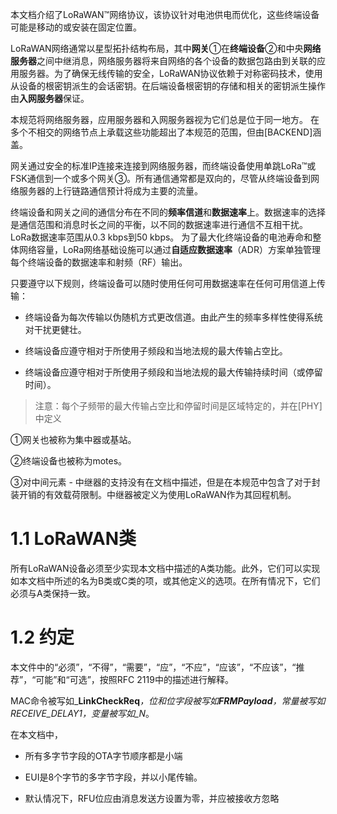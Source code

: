 本文档介绍了LoRaWAN™网络协议，该协议针对电池供电而优化，这些终端设备可能是移动的或安装在固定位置。

LoRaWAN网络通常以星型拓扑结构布局，其中**网关**①在**终端设备**②和中央**网络服务器**之间中继消息，网络服务器将来自网络的各个设备的数据包路由到关联的应用服务器。为了确保无线传输的安全，LoRaWAN协议依赖于对称密码技术，使用从设备的根密钥派生的会话密钥。在后端设备根密钥的存储和相关的密钥派生操作由**入网服务器**保证。

本规范将网络服务器，应用服务器和入网服务器视为它们总是位于同一地方。 在多个不相交的网络节点上承载这些功能超出了本规范的范围，但由\[BACKEND\]涵盖。

网关通过安全的标准IP连接来连接到网络服务器，而终端设备使用单跳LoRa™或FSK通信到一个或多个网关③。所有通信通常都是双向的，尽管从终端设备到网络服务器的上行链路通信预计将成为主要的流量。

终端设备和网关之间的通信分布在不同的**频率信道**和**数据速率**上。数据速率的选择是通信范围和消息时长之间的平衡，以不同的数据速率进行通信不互相干扰。LoRa数据速率范围从0.3 kbps到50 kbps。 为了最大化终端设备的电池寿命和整体网络容量，LoRa网络基础设施可以通过**自适应数据速率**（ADR）方案单独管理每个终端设备的数据速率和射频（RF）输出。

只要遵守以下规则，终端设备可以随时使用任何可用数据速率在任何可用信道上传输：

* 终端设备为每次传输以伪随机方式更改信道。由此产生的频率多样性使得系统对干扰更健壮。

* 终端设备应遵守相对于所使用子频段和当地法规的最大传输占空比。

* 终端设备应遵守相对于所使用子频段和当地法规的最大传输持续时间（或停留时间）。

> 注意：每个子频带的最大传输占空比和停留时间是区域特定的，并在\[PHY\]中定义

①网关也被称为集中器或基站。

②终端设备也被称为motes。

③对中间元素 - 中继器的支持没有在文档中描述，但是在本规范中包含了对于封装开销的有效载荷限制。中继器被定义为使用LoRaWAN作为其回程机制。

# 1.1 LoRaWAN类

所有LoRaWAN设备必须至少实现本文档中描述的A类功能。此外，它们可以实现如本文档中所述的名为B类或C类的项，或其他定义的选项。在所有情况下，它们必须与A类保持一致。

# 1.2 约定

本文件中的“必须”，“不得”，“需要”，“应”，“不应”，“应该”，“不应该”，“推荐”，“可能”和“可选”，按照RFC 2119中的描述进行解释。

MAC命令被写如_**LinkCheckReq**_，位和位字段被写如**FRMPayload**，常量被写如RECEIVE\_DELAY1，变量被写如_N_。

在本文档中，

* 所有多字节字段的OTA字节顺序都是小端

* EUI是8个字节的多字节字段，并以小尾传输。

* 默认情况下，RFU位应由消息发送方设置为零，并应被接收方忽略



